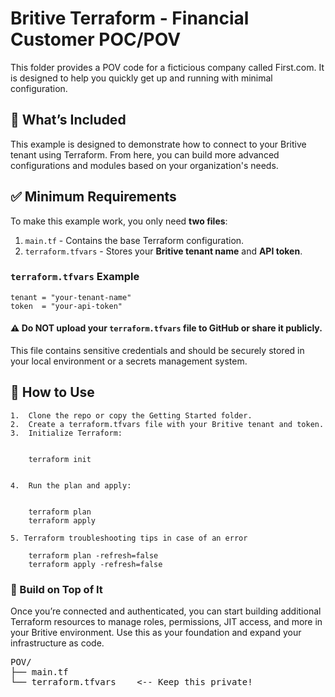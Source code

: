 # Britive Terraform - Financial Customer POC/POV

This folder provides a POV code for a ficticious company called First.com. 
It is designed to help you quickly get up and running with minimal configuration.

## 🚀 What’s Included

This example is designed to demonstrate how to connect to your Britive tenant using Terraform. 
From here, you can build more advanced configurations and modules based on your organization's needs.

## ✅ Minimum Requirements

To make this example work, you only need **two files**:

1. `main.tf` - Contains the base Terraform configuration.
2. `terraform.tfvars` - Stores your **Britive tenant name** and **API token**.

### `terraform.tfvars` Example

	tenant = "your-tenant-name"
	token  = "your-api-token"


#### ⚠️ Do NOT upload your `terraform.tfvars` file to GitHub or share it publicly.

This file contains sensitive credentials and should be securely stored in your local environment or a secrets management system.

## 🧪 How to Use
	1.	Clone the repo or copy the Getting Started folder.
	2.	Create a terraform.tfvars file with your Britive tenant and token.
	3.	Initialize Terraform:


		terraform init


	4.	Run the plan and apply:


		terraform plan
		terraform apply

	5. Terraform troubleshooting tips in case of an error

		terraform plan -refresh=false
		terraform apply -refresh=false

### 🧱 Build on Top of It

Once you’re connected and authenticated, you can start building additional Terraform resources to manage roles, permissions, JIT access, and more in your Britive environment. Use this as your foundation and expand your infrastructure as code.


<pre>
POV/
├── main.tf
└── terraform.tfvars    <-- Keep this private!
</pre>

